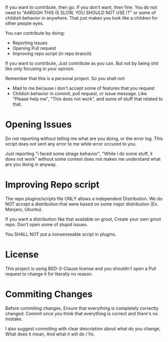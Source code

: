 If you want to contribute, then go.
If you don't want, then fine. You do not need to "AARGGH THIS IS SLOW, YOU SHOULD NOT USE IT" or some of childish behavior in anywhere. That just makes you look like a children for other people eyes.

You can contribute by doing:
- Reporting Issues
- Opening Pull request
- Improving repo script (in repo branch)

If you want to contribute, Just contribute as you can.
But not by being shit like only focusing in your opinion.

Remember that this is a personal project. So you shall not:

- Mad to me because i don't accept some of features that you request
- Childish behavior in commit, pull request, or issue message. Like "Please help me", "This does not work", and some of stuff that related to that.

Opening Issues
==============
Do not reporting without telling me what are you doing, or the error log.
This script does not sent any error to me while error occured to you.

Just reporting "i faced some strage behavior", "While i do some stuff, it does not work" without some context does not makes me understand what are you doing in anyway.

Improving Repo script
=====================
The repo plugins/scripts file ONLY allows a independent Distribution.
We do NOT accept a distribution that were based on some major distribution (Ex. Manjaro, Ubuntu).

If you want a distribution like that available on groot, Create your own groot repo. Don't open some of stupid issues.

You SHALL NOT put a nonsenseable script in plugins. 

License
=======
This project is using BSD-3-Clause license and you shouldn't open a Pull request to change it for literally no reason.

Commiting Changes
=================
Before commiting changes, Ensure that everything is completely correctly changed. Commit once you think that everything is correct and there's no mistake.

I also suggest commiting with clear description about what do you change, What does it mean, And what it will do / fix. 
